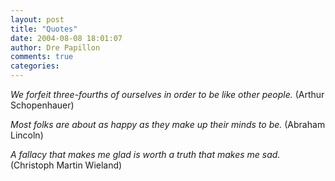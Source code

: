 ```yaml
---
layout: post
title: "Quotes"
date: 2004-08-08 18:01:07
author: Dre Papillon
comments: true
categories: 
---
```



*We forfeit three-fourths of ourselves in order to be like other people.*  (Arthur Schopenhauer)

*Most folks are about as happy as they make up their minds to be.*  (Abraham Lincoln)

*A fallacy that makes me glad is worth a truth that makes me sad.*  (Christoph Martin Wieland)